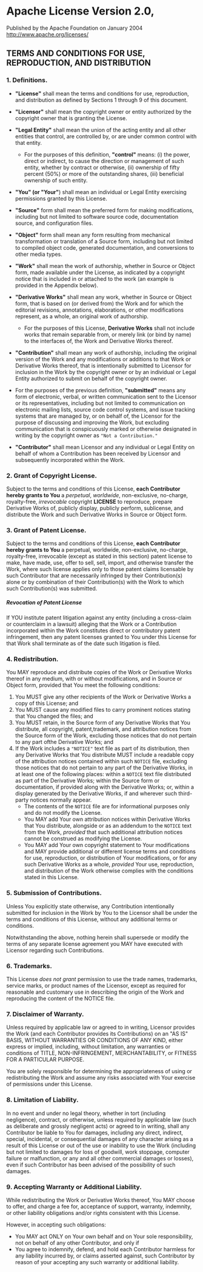 
# Apache License Version 2.0, 

Published by the Apache Foundation on January 2004 http://www.apache.org/licenses/

## TERMS AND CONDITIONS FOR USE, REPRODUCTION, AND DISTRIBUTION

###  1. Definitions.

- **"License"** shall mean the terms and conditions for use, reproduction, and distribution as defined by Sections 1 through 9 of this document.
- **"Licensor"** shall mean the copyright owner or entity authorized by the copyright owner that is granting the License.
- **"Legal Entity"** shall mean the union of the acting entity and all other entities that control, are controlled by, or are under common control with that entity. 
  - For the purposes of this definition, **"control"** means: (i) the power, direct or indirect, to cause the direction or management of such entity, whether by contract or otherwise, (ii) ownership of fifty percent (50%) or more of the outstanding shares, (iii) beneficial ownership of such entity.
- **"You" (or "Your"**) shall mean an individual or Legal Entity exercising permissions granted by this License.
- **"Source"** form shall mean the preferred form for making modifications, including but not limited to software source code, documentation source, and configuration files.
- **"Object"** form shall mean any form resulting from mechanical transformation or translation of a Source form, including but not limited to compiled object code, generated documentation, and conversions to other media types.
- **"Work"** shall mean the work of authorship, whether in Source or Object form, made available under the License, as indicated by a copyright notice that is included in or attached to the work (an example is provided in the Appendix below).
- **"Derivative Works"** shall mean any work, whether in Source or Object form, that is based on (or derived from) the Work and for which the  editorial revisions, annotations, elaborations, or other modifications represent, as a whole, an original work of authorship. 
  - For the purposes of this License, **Derivative Works** shall not include works that remain separable from, or merely link (or bind by name) to the interfaces of, the Work and Derivative Works thereof.

- **"Contribution"** shall mean any work of authorship, including the original version of the Work and any modifications or additions to that Work or Derivative Works thereof, that is intentionally submitted to Licensor for inclusion in the Work 
by the copyright owner or by an individual or Legal Entity authorized to submit on behalf of the copyright owner. 
- For the purposes of the previous definition, **"submitted"** means any form of electronic, verbal, or written communication sent to the Licensor or its representatives, including but not limited to  communication on electronic mailing lists, source code control systems, and issue tracking systems that are managed by, or on behalf of, the Licensor for the purpose of discussing and improving the Work, but excluding communication that is conspicuously marked or otherwise designated in writing by the copyright owner as `"Not a Contribution."`
-  **"Contributor"** shall mean Licensor and any individual or Legal Entity on behalf of whom a Contribution has been received by Licensor and subsequently incorporated within the Work.

### 2. Grant of Copyright License.

Subject to the terms and conditions of this License, **each Contributor hereby grants to You** a _perpetual_, _worldwide_, non-exclusive, no-charge, royalty-free, _irrevocable_ copyright **LICENSE** to reproduce, prepare Derivative Works of, publicly display, publicly perform, sublicense, and distribute the Work and such Derivative Works in Source or Object form.

### 3. Grant of Patent License.

Subject to the terms and conditions of this License, **each Contributor hereby grants to You**  a perpetual, worldwide, non-exclusive, no-charge, royalty-free, irrevocable (except as stated in this section) patent license to make, have made, use, offer to sell, sell, import, and otherwise transfer the Work, where such license applies only to those patent claims licensable by such Contributor that are necessarily infringed by their Contribution(s) alone or by combination of their Contribution(s) with the Work to which such Contribution(s) was submitted.

##### Revocation of Patent License 

If YOU institute patent litigation against any entity (including a cross-claim or counterclaim in a lawsuit) alleging that the Work or a Contribution incorporated within the Work constitutes direct or contributory patent infringement, then any patent licenses granted to You under this License for that Work shall terminate as of the date such litigation is filed.

### 4. Redistribution.

You MAY reproduce and distribute copies of the Work or Derivative Works thereof in any medium, with or without modifications, and in Source or Object form, provided that You meet the following conditions:

1. You MUST give any other recipients of the Work or Derivative Works a copy of this License; and
2. You MUST cause any modified files to carry prominent notices stating that You changed the files; and
3. You MUST retain, in the Source form of any Derivative Works that You distribute,
      all copyright, patent,trademark, and attribution notices from the Source form of the Work,
      excluding those notices that do not pertain to any part ofthe Derivative Works; and
4. If the Work includes a `"NOTICE"` text file as part of its distribution, then any Derivative Works that You distribute MUST include a readable copy of the attribution notices contained within such `NOTICE` file, excluding those notices that do not pertain to any part of the Derivative Works, in at least one of the following places: within a `NOTICE` text file distributed  as part of the Derivative Works;  within the Source form or documentation, if provided along with the Derivative Works; or, within a display generated by the Derivative Works, if and wherever such third-party notices normally appear. 
   - The contents of the `NOTICE` file are for informational purposes only and do not modify the License.
   -  You MAY add Your own attribution notices within Derivative Works that You distribute, alongside or as an addendum to the `NOTICE` text from the Work, _provided_ that such additional attribution notices cannot be construed as modifying the License.
   -  You MAY add Your own copyright statement to Your modifications and MAY provide additional or different license terms and conditions for use, reproduction, or distribution of Your modifications, or for any such Derivative Works as a whole, _provided_ Your use, reproduction, and distribution of the Work otherwise complies with the conditions stated in this License.

### 5. Submission of Contributions.

Unless You explicitly state otherwise, any Contribution intentionally submitted for inclusion in the Work by You to the Licensor shall be under the terms and conditions of this License, without any additional terms or conditions.

Notwithstanding the above, nothing herein shall supersede or modify the terms of any separate license agreement you MAY have executed with Licensor regarding such Contributions.

### 6. Trademarks.

This License _does not grant_ permission to use the trade names, trademarks, service marks, or product names of the Licensor, except as required for reasonable and customary use in describing the origin of the Work and reproducing the content of the NOTICE file.

### 7. Disclaimer of Warranty.

Unless required by applicable law or agreed to in writing, Licensor provides the Work (and each Contributor provides its Contributions) on an "AS IS" BASIS, WITHOUT WARRANTIES OR CONDITIONS OF ANY KIND, either express or implied,
including, without limitation, any warranties or conditions of TITLE, NON-INFRINGEMENT, MERCHANTABILITY, or FITNESS FOR A PARTICULAR PURPOSE.

You are solely responsible for determining the appropriateness of using or redistributing the Work and assume any risks associated with Your exercise of permissions under this License.

### 8. Limitation of Liability.

In no event and under no legal theory, whether in tort (including negligence), contract, or otherwise, unless required by applicable law (such as deliberate and grossly negligent acts) or agreed to in writing, shall any Contributor be liable to You for damages, including any direct, indirect, special, incidental, or consequential damages of any character arising as a result of this License or out of the use or inability to use the  Work (including but not limited to damages for loss of goodwill, work stoppage, computer failure or malfunction, or any and all other commercial damages or losses), even if such Contributor has been advised of the possibility of such damages.

### 9. Accepting Warranty or Additional Liability.

While redistributing the Work or Derivative Works thereof, You MAY choose to offer, and charge a fee for, acceptance of support, warranty, indemnity,  or other liability obligations and/or rights consistent with this License. 

However, in accepting such obligations:
- You MAY act ONLY on Your own behalf and on Your sole responsibility, not on behalf of any other Contributor, and only if
- You agree to indemnify, defend, and hold each Contributor harmless for any liability incurred by, or claims asserted against, such Contributor by reason of your accepting any such warranty or additional liability.


